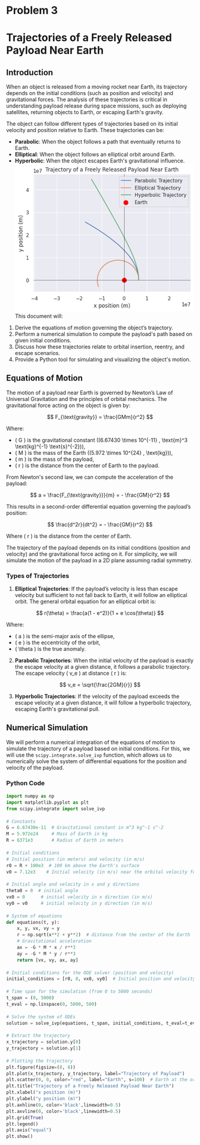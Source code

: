 # Problem 3
# Trajectories of a Freely Released Payload Near Earth

## Introduction

When an object is released from a moving rocket near Earth, its trajectory depends on the initial conditions (such as position and velocity) and gravitational forces. The analysis of these trajectories is critical in understanding payload release during space missions, such as deploying satellites, returning objects to Earth, or escaping Earth's gravity.

The object can follow different types of trajectories based on its initial velocity and position relative to Earth. These trajectories can be:
- **Parabolic**: When the object follows a path that eventually returns to Earth.
- **Elliptical**: When the object follows an elliptical orbit around Earth.
- **Hyperbolic**: When the object escapes Earth's gravitational influence.
![alt text](image-3.png)
This document will:
1. Derive the equations of motion governing the object’s trajectory.
2. Perform a numerical simulation to compute the payload's path based on given initial conditions.
3. Discuss how these trajectories relate to orbital insertion, reentry, and escape scenarios.
4. Provide a Python tool for simulating and visualizing the object's motion.

## Equations of Motion

The motion of a payload near Earth is governed by Newton’s Law of Universal Gravitation and the principles of orbital mechanics. The gravitational force acting on the object is given by:

$$
F_{\text{gravity}} = \frac{GMm}{r^2}
$$

Where:
- \( G \) is the gravitational constant \((6.67430 \times 10^{-11} \, \text{m}^3 \text{kg}^{-1} \text{s}^{-2})\),
- \( M \) is the mass of the Earth \((5.972 \times 10^{24} \, \text{kg})\),
- \( m \) is the mass of the payload,
- \( r \) is the distance from the center of Earth to the payload.

From Newton's second law, we can compute the acceleration of the payload:

$$
a = \frac{F_{\text{gravity}}}{m} = - \frac{GM}{r^2}
$$

This results in a second-order differential equation governing the payload’s position:

$$
\frac{d^2r}{dt^2} = - \frac{GM}{r^2}
$$

Where \( r \) is the distance from the center of Earth.

The trajectory of the payload depends on its initial conditions (position and velocity) and the gravitational force acting on it. For simplicity, we will simulate the motion of the payload in a 2D plane assuming radial symmetry.

### Types of Trajectories

1. **Elliptical Trajectories**: If the payload’s velocity is less than escape velocity but sufficient to not fall back to Earth, it will follow an elliptical orbit. The general orbital equation for an elliptical orbit is:

$$
r(\theta) = \frac{a(1 - e^2)}{1 + e \cos(\theta)}
$$

Where:
- \( a \) is the semi-major axis of the ellipse,
- \( e \) is the eccentricity of the orbit,
- \( \theta \) is the true anomaly.

2. **Parabolic Trajectories**: When the initial velocity of the payload is exactly the escape velocity at a given distance, it follows a parabolic trajectory. The escape velocity \( v_e \) at distance \( r \) is:

$$
v_e = \sqrt{\frac{2GM}{r}}
$$

3. **Hyperbolic Trajectories**: If the velocity of the payload exceeds the escape velocity at a given distance, it will follow a hyperbolic trajectory, escaping Earth's gravitational pull.

## Numerical Simulation

We will perform a numerical integration of the equations of motion to simulate the trajectory of a payload based on initial conditions. For this, we will use the `scipy.integrate.solve_ivp` function, which allows us to numerically solve the system of differential equations for the position and velocity of the payload.

### Python Code

```python
import numpy as np
import matplotlib.pyplot as plt
from scipy.integrate import solve_ivp

# Constants
G = 6.67430e-11  # Gravitational constant in m^3 kg^-1 s^-2
M = 5.972e24     # Mass of Earth in kg
R = 6371e3       # Radius of Earth in meters

# Initial conditions
# Initial position (in meters) and velocity (in m/s)
r0 = R + 100e3  # 100 km above the Earth's surface
v0 = 7.12e3    # Initial velocity (in m/s) near the orbital velocity for low Earth orbit

# Initial angle and velocity in x and y directions
theta0 = 0  # initial angle
vx0 = 0      # initial velocity in x direction (in m/s)
vy0 = v0     # initial velocity in y direction (in m/s)

# System of equations
def equations(t, y):
    x, y, vx, vy = y
    r = np.sqrt(x**2 + y**2)  # distance from the center of the Earth
    # Gravitational acceleration
    ax = -G * M * x / r**3
    ay = -G * M * y / r**3
    return [vx, vy, ax, ay]

# Initial conditions for the ODE solver (position and velocity)
initial_conditions = [r0, 0, vx0, vy0]  # Initial position and velocity in x and y

# Time span for the simulation (from 0 to 5000 seconds)
t_span = (0, 5000)
t_eval = np.linspace(0, 5000, 500)

# Solve the system of ODEs
solution = solve_ivp(equations, t_span, initial_conditions, t_eval=t_eval)

# Extract the trajectory
x_trajectory = solution.y[0]
y_trajectory = solution.y[1]

# Plotting the trajectory
plt.figure(figsize=(8, 8))
plt.plot(x_trajectory, y_trajectory, label="Trajectory of Payload")
plt.scatter(0, 0, color="red", label="Earth", s=100)  # Earth at the origin
plt.title("Trajectory of a Freely Released Payload Near Earth")
plt.xlabel("x position (m)")
plt.ylabel("y position (m)")
plt.axhline(0, color='black',linewidth=0.5)
plt.axvline(0, color='black',linewidth=0.5)
plt.grid(True)
plt.legend()
plt.axis("equal")
plt.show()
```